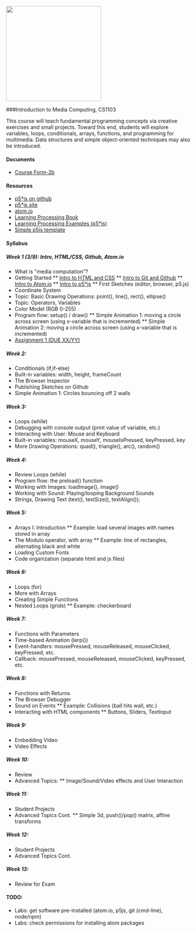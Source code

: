 
<div align="left"><a href="http://ADNAUSEAM.io"><img src="https://rednoise.org/imc/imc.smd.png" width=260/></a></div>

###Introduction to Media Computing, CS1103

This course will teach fundamental programming concepts via creative exercises and small projects. Toward this end, students will explore variables, loops, conditionals, arrays, functions, and programming for multimedia. Data structures and simple object-oriented techniques may also be introduced. 

#### Documents
* [Course Form-2b](https://www.cityu.edu.hk/ug/201415/course/CS1103.pdf)

#### Resources
* [p5*js on github](https://github.com/processing/p5.js)
* [p5*js site](http://p5js.org/)
* [atom.io](https://atom.io/)
* [Learning Processing Book](https://github.com/shiffman/LearningProcessing)
* [Learning Processing Examples (p5*js)](https://github.com/shiffman/LearningProcessing-p5.js)
* [Simple p5js template](https://github.com/SchoolofCreativeMedia/IMC/blob/master/p5js-simple.html)

#### Syllabus

##### Week 1 (3/9): Intro, HTML/CSS, Github, Atom.io

* What is "media computation"?
* Getting Started
** [Intro to HTML and CSS](https://github.com/lmccart/p5.js/wiki/Intro-to-HTML-and-CSS)
** [Intro to Git and Github](http://)
** [Intro to Atom.io](http://)
** [Intro to p5*js](http://)
** First Sketches (editor, browser, p5.js)
* Coordinate System
* Topic: Basic Drawing Operations: point(), line(), rect(), ellipse()
* Topic: Operators, Variables
* Color Model (RGB 0-255)
* Program flow: setup() / draw()
** Simple Animation 1: moving a circle across screen (using x-variable that is incremented)
** Simple Animation 2: moving a circle across screen (using x-variable that is incremented)
* [Assignment 1 (DUE XX/YY)](http://link)

##### Week 2:
* Conditionals (if,if-else)
* Built-in variables: width, height, frameCount
* The Browser Inspector
* Publishing Sketches on Github
* Simple Animation 1: Circles bouncing off 2 walls

##### Week 3:
* Loops (while)
* Debugging with console output (print value of variable, etc.)
* Interacting with User: Mouse and Keyboard
* Built-in variables: mouseX, mouseY, mouseIsPressed, keyPressed, key
* More Drawing Operations: quad(), triangle(), arc(), random()

##### Week 4:
* Review Loops (while)
* Program flow: the preload() function
* Working with Images: loadImage(), image()
* Working with Sound: Playing/looping Background Sounds
* Strings, Drawing Text (text(), textSize(), textAlign());

##### Week 5:
* Arrays I: Introduction
** Example: load several images with names stored in array
* The Modulo operator, with array
** Example: line of rectangles, alternating black and white
* Loading Custom Fonts
* Code organization (separate html and js files)

##### Week 6:
* Loops (for)
* More with Arrays
* Creating Simple Functions
* Nested Loops (grids)
** Example: checkerboard

##### Week 7:
* Functions with Parameters
* Time-based Animation (lerp())
* Event-handlers: mousePressed, mouseReleased, mouseClicked, keyPressed, etc.
* Callback: mousePressed, mouseReleased, mouseClicked, keyPressed, etc.

##### Week 8:
* Functions with Returns
* The Browser Debugger
* Sound on Events
** Example: Collisions (ball hits wall, etc.)
* Interacting with HTML components
** Buttons, Sliders, TextInput 

##### Week 9:
* Embedding Video
* Video Effects

##### Week 10:
* Review
* Advanced Topics:
** Image/Sound/Video effects and User Interaction

##### Week 11:
* Student Projects 
* Advanced Topics Cont.
** Simple 3d, push()/pop() matrix, affine transforms

##### Week 12:
* Student Projects 
* Advanced Topics Cont.

##### Week 13:
* Review for Exam 

#### TODO:
* Labs: get software pre-installed (atom.io, p5js, git (cmd-line), node/npm)
* Labs: check permissions for installing atom packages

